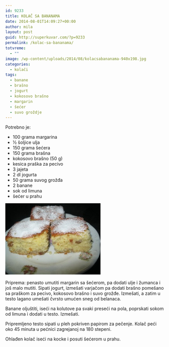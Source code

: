```yaml
---
id: 9233
title: KOLAČ SA BANANAMA
date: 2014-08-01T14:09:27+00:00
author: mila
layout: post
guid: http://superkuvar.com/?p=9233
permalink: /kolac-sa-bananama/
totvreme:
  - ""
image: /wp-content/uploads/2014/08/kolacsabananama-940x198.jpg
categories:
  - kolači
tags:
  - banane
  - brašno
  - jogurt
  - kokosovo brašno
  - margarin
  - šećer
  - suvo groždje
---
```

Potrebno je:

  * 100 grama margarina
  * ½ šoljice ulja
  * 150 grama šećera
  * 150 grama brašna
  * kokosovo brašno (50 g)
  * kesica praška za pecivo
  * 3 jajeta
  * 2 dl jogurta
  * 50 grama suvog grožđa
  * 2 banane
  * sok od limuna
  * šećer u prahu

[<img class="alignnone size-medium wp-image-9234" src="/wp-content/uploads/2014/08/kolacsabananama-300x225.jpg" alt="kolacsabananama" width="300" height="225" />](/wp-content/uploads/2014/08/kolacsabananama.jpg)

Priprema: penasto umutiti margarin sa šećerom, pa dodati ulje i žumanca i još malo mutiti. Sipati jogurt, izmešati varjačom pa dodati brašno pomešano sa praškom za pecivo, kokosovo brašno i suvo grožđe. Izmešati, a zatim u testo lagano umešati čvrsto umućen sneg od belanaca.

Banane oljuštiti, iseći na kolutove pa svaki preseći na pola, poprskati sokom od limuna i dodati u testo. Izmešati.

Pripremljeno testo sipati u pleh pokriven papirom za pečenje. Kolač peći oko 45 minuta u pećnici zagrejanoj na 180 stepeni.

Ohlađen kolač iseći na kocke i posuti šećerom u prahu.